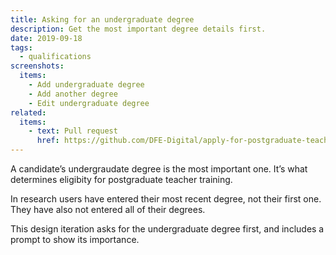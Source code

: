 ```yaml
---
title: Asking for an undergraduate degree
description: Get the most important degree details first.
date: 2019-09-18
tags:
  - qualifications
screenshots:
  items:
    - Add undergraduate degree
    - Add another degree
    - Edit undergraduate degree
related:
  items:
    - text: Pull request
      href: https://github.com/DFE-Digital/apply-for-postgraduate-teacher-training-prototype/pull/167
---
```


A candidate’s undergraudate degree is the most important one. It’s what determines eligibity for postgraduate teacher training.

In research users have entered their most recent degree, not their first one. They have also not entered all of their degrees.

This design iteration asks for the undergraduate degree first, and includes a prompt to show its importance.
